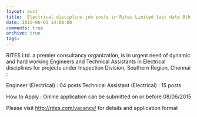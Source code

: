 ```yaml
---
layout: post
title:  Electrical discipline job posts in Rites Limited last date 8th June 2015
date: 2015-06-03 14:08:00
comments: true
archive: true
tags: 
---
```

RITES Ltd. a premier consultancy organization, is in urgent need of
dynamic and hard working Engineers and Technical Assistants in 
Electrical disciplines for projects under Inspection Division, Southern
Region, Chennai :

   Engineer (Electrical) :  04 posts 
  Technical Assistant (Electrical) : 15 posts 

How to Apply :  Online application  can be submitted on or before
08/06/2015  

Please visit <http://rites.com/vacancy/>  for details and  application
format 



